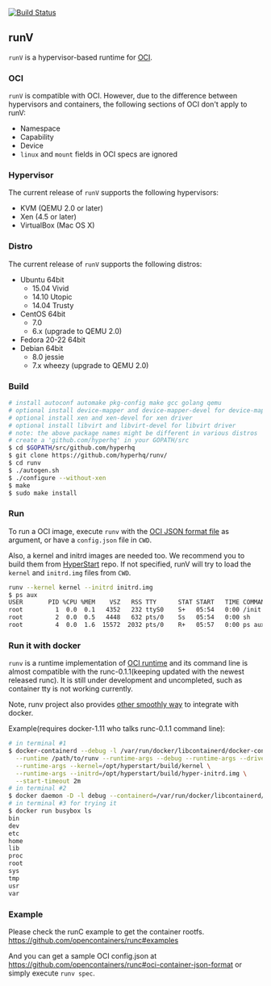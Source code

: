 [![Build Status](https://travis-ci.org/hyperhq/runv.svg?branch=master)](https://travis-ci.org/hyperhq/runv)
## runV

`runV` is a hypervisor-based runtime for [OCI](https://github.com/opencontainers/runtime-spec).

### OCI

`runV` is compatible with OCI. However, due to the difference between hypervisors and containers, the following sections of OCI don't apply to runV:
- Namespace
- Capability
- Device
- `linux` and `mount` fields in OCI specs are ignored

### Hypervisor

The current release of `runV` supports the following hypervisors:
- KVM (QEMU 2.0 or later)
- Xen (4.5 or later)
- VirtualBox (Mac OS X)

### Distro

The current release of `runV` supports the following distros:

- Ubuntu 64bit
	- 15.04 Vivid
	- 14.10 Utopic
	- 14.04 Trusty
- CentOS 64bit
	- 7.0
	- 6.x (upgrade to QEMU 2.0)
- Fedora 20-22 64bit
- Debian 64bit
	- 8.0 jessie
	- 7.x wheezy (upgrade to QEMU 2.0)

### Build

```bash
# install autoconf automake pkg-config make gcc golang qemu
# optional install device-mapper and device-mapper-devel for device-mapper storage
# optional install xen and xen-devel for xen driver
# optional install libvirt and libvirt-devel for libvirt driver
# note: the above package names might be different in various distros
# create a 'github.com/hyperhq' in your GOPATH/src
$ cd $GOPATH/src/github.com/hyperhq
$ git clone https://github.com/hyperhq/runv/
$ cd runv
$ ./autogen.sh
$ ./configure --without-xen
$ make
$ sudo make install
```

### Run

To run a OCI image, execute `runv` with the [OCI JSON format file](https://github.com/opencontainers/runc#oci-container-json-format) as argument, or have a `config.json` file in `CWD`.

Also, a kernel and initrd images are needed too. We recommend you to build them from [HyperStart](https://github.com/hyperhq/hyperstart/) repo. If not specified, runV will try to load the `kernel` and `initrd.img` files from `CWD`.

```bash
runv --kernel kernel --initrd initrd.img
$ ps aux
USER       PID %CPU %MEM    VSZ   RSS TTY      STAT START   TIME COMMAND
root         1  0.0  0.1   4352   232 ttyS0    S+   05:54   0:00 /init
root         2  0.0  0.5   4448   632 pts/0    Ss   05:54   0:00 sh
root         4  0.0  1.6  15572  2032 pts/0    R+   05:57   0:00 ps aux
```

### Run it with docker

`runv` is a runtime implementation of [OCI runtime](https://github.com/opencontainers/runtime-spec) and its command line is almost compatible with the runc-0.1.1(keeping updated with the newest released runc). It is still under development and uncompleted, such as container tty is not working currently.

Note, runv project also provides [other smoothly way](https://github.com/hyperhq/runv/tree/master/containerd) to integrate with docker.

Example(requires docker-1.11 who talks runc-0.1.1 command line):

```bash
# in terminal #1
$ docker-containerd --debug -l /var/run/docker/libcontainerd/docker-containerd.sock \
  --runtime /path/to/runv --runtime-args --debug --runtime-args --driver=libvirt \
  --runtime-args --kernel=/opt/hyperstart/build/kernel \
  --runtime-args --initrd=/opt/hyperstart/build/hyper-initrd.img \
  --start-timeout 2m
# in terminal #2
$ docker daemon -D -l debug --containerd=/var/run/docker/libcontainerd/docker-containerd.sock
# in terminal #3 for trying it
$ docker run busybox ls
bin
dev
etc
home
lib
proc
root
sys
tmp
usr
var
```

### Example

Please check the runC example to get the container rootfs.
https://github.com/opencontainers/runc#examples

And you can get a sample OCI config.json at
https://github.com/opencontainers/runc#oci-container-json-format or
simply execute `runv spec`.
